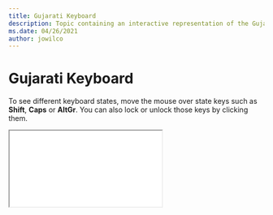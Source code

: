 ```yaml
--- 
title: Gujarati Keyboard 
description: Topic containing an interactive representation of the Gujarati Keyboard 
ms.date: 04/26/2021 
author: jowilco 
--- 
```

 
# Gujarati Keyboard 
 
To see different keyboard states, move the mouse over state keys such as **Shift**, **Caps** or **AltGr**. You can also lock or unlock those keys by clicking them. 
 
<iframe src="kbdinguj.html"></iframe> 
